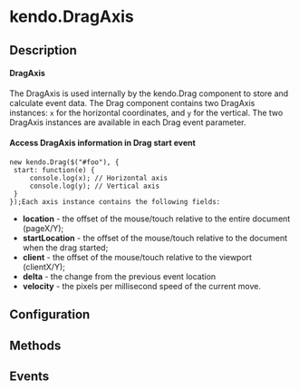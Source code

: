 # kendo.DragAxis

## Description

#### DragAxis

The DragAxis is used internally by the kendo.Drag component to store and calculate event data.
The Drag component contains two DragAxis instances: `x` for the horizontal coordinates, and `y` for the vertical.
The two DragAxis instances are available in each Drag event parameter.

#### Access DragAxis information in Drag start event

    new kendo.Drag($("#foo"), {
     start: function(e) {
         console.log(x); // Horizontal axis
         console.log(y); // Vertical axis
     }
    });Each axis instance contains the following fields:


*   **location** - the offset of the mouse/touch relative to the entire document (pageX/Y);
*   **startLocation** - the offset of the mouse/touch relative to the document when the drag started;
*   **client** - the offset of the mouse/touch relative to the viewport (clientX/Y);
*   **delta** - the change from the previous event location
*   **velocity** - the pixels per millisecond speed of the current move.

## Configuration

## Methods

## Events